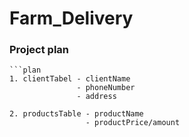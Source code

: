 # Farm_Delivery

### Project plan 
    ```plan
    1. clientTabel - clientName
                   - phoneNumber
                   - address
            
    2. productsTable - productName
                     - productPrice/amount
 ```
